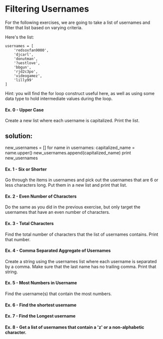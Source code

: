# Filtering Usernames 

For the following exercises, we are going to take a list of usernames and filter that list based on varying criteria.

Here's the list:

    usernames = [
        'redsoxfan9000', 
        'djcarl', 
        'donutman', 
        '?uestlove', 
        'bbgun', 
        'rjd2c3po', 
        'videogamez', 
        'lilly99'
    ]

Hint: you will find the for loop construct useful here, as well as using some data type to hold intermediate values during the loop. 

#### Ex. 0 - Upper Case 

Create a new list where each username is capitalized. Print the list.

## solution:
new_usernames = []
for name in usernames:
    capitalized_name = name.upper()
    new_usernames.append(capitalized_name)
print new_usernames
    
    

#### Ex. 1 - Six or Shorter

Go through the items in usernames and pick out the usernames that are 6 or less characters long. Put them in a new list and print that list.

#### Ex. 2 - Even Number of Characters 

Do the same as you did in the previous exercise, but only target the usernames that have an even number of characters. 

#### Ex. 3 - Total Characters

Find the total number of characters that the list of usernames contains. Print that number.

#### Ex. 4 - Comma Separated Aggregate of Usernames 

Create a string using the usernames list where each username is separated by a comma. Make sure that the last name has no trailing comma. Print that string.

#### Ex. 5 - Most Numbers in Username

Find the username(s) that contain the most numbers. 

#### Ex. 6 - Find the shortest username

#### Ex. 7 - Find the Longest username

#### Ex. 8 - Get a list of usernames that contain a 'z' or a non-alphabetic character.
